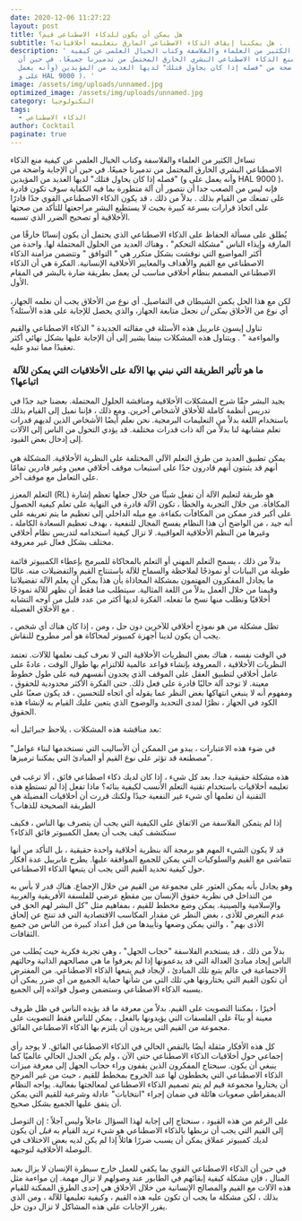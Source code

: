 ```yaml
---
date: 2020-12-06 11:27:22
layout: post
title: هل يمكن أن يكون للذكاء الاصطناعي قيم؟
subtitle: هل يمكننا إيقاف الذكاء الاصطناعي المارق بتعليمه أخلاقياته؟ .
description: ' تساءل الكثير من العلماء والفلاسفة وكتاب الخيال العلمي عن كيفية
  منع الذكاء الاصطناعي البشري الخارق المحتمل من تدميرنا جميعًا. في حين أن
  الإجابة واضحة من "فصله إذا كان يحاول قتلك" لديها العديد من المؤيدين (وأنه يعمل
  على و HAL 9000 )، '
image: /assets/img/uploads/unnamed.jpg
optimized_image: /assets/img/uploads/unnamed.jpg
category: التكنولوجيا
tags:
  - الذكاء الاصطناعي
author: Cocktail
paginate: true
---
```

تساءل الكثير من العلماء والفلاسفة وكتاب الخيال العلمي عن كيفية منع الذكاء الاصطناعي البشري الخارق المحتمل من تدميرنا جميعًا. في حين أن الإجابة واضحة من "فصله إذا كان يحاول قتلك" لديها العديد من المؤيدين (وأنه يعمل على و HAL 9000 )، فإنه ليس من الصعب جدا أن نتصور أن آلة متطورة بما فيه الكفاية سوف تكون قادرة على تمنعك من القيام بذلك . بدلاً من ذلك ، قد يكون الذكاء الاصطناعي القوي جدًا قادرًا على اتخاذ قرارات بسرعة كبيرة بحيث لا يستطيع البشر مراجعتها للتأكد من صحتها الأخلاقية أو تصحيح الضرر الذي تسببه.

يُطلق على مسألة الحفاظ على الذكاء الاصطناعي الذي يحتمل أن يكون إنسانًا خارقًا من المارقة وإيذاء الناس "مشكلة التحكم" ، وهناك العديد من الحلول المحتملة لها. واحدة من أكثر المواضيع التي نوقشت بشكل متكرر هي " التوافق " وتتضمن مزامنة الذكاء الاصطناعي مع القيم والأهداف والمعايير الأخلاقية الإنسانية. الفكرة هي أن الذكاء الاصطناعي المصمم بنظام أخلاقي مناسب لن يعمل بطريقة ضارة بالبشر في المقام الأول.\
\
لكن مع هذا الحل يكمن الشيطان في التفاصيل. أي نوع من الأخلاق يجب أن نعلمه الجهاز، أي نوع من الأخلاق *يمكن أن* نجعل متابعة الجهاز، والذي يحصل للإجابة على هذه الأسئلة؟

تناول إيسون غابرييل هذه الأسئلة في مقالته الجديدة " الذكاء الاصطناعي والقيم والمواءمة " . ويتناول هذه المشكلات بينما يشير إلى أن الإجابة عليها بشكل نهائي أكثر تعقيدًا مما تبدو عليه.

###  ما هو تأثير الطريقة التي نبني بها الآلة على الأخلاقيات التي يمكن للآلة اتباعها؟

يجيد البشر حقًا شرح المشكلات الأخلاقية ومناقشة الحلول المحتملة. بعضنا جيد جدًا في تدريس أنظمة كاملة للأخلاق لأشخاص آخرين. ومع ذلك ، فإننا نميل إلى القيام بذلك باستخدام اللغة بدلاً من التعليمات البرمجية. نحن نعلم أيضًا الأشخاص الذين لديهم قدرات تعلم مشابهة لنا بدلاً من آلة ذات قدرات مختلفة. قد يؤدي التحول من الناس إلى الآلات إلى إدخال بعض القيود.\
\
يمكن تطبيق العديد من طرق التعلم الآلي المختلفة على النظرية الأخلاقية. المشكلة هي أنهم قد يثبتون أنهم قادرون جدًا على استيعاب موقف أخلاقي معين وغير قادرين تمامًا على التعامل مع موقف آخر.

التعلم المعزز (RL) هو طريقة لتعليم الآلة أن تفعل شيئًا من خلال جعلها تعظم إشارة المكافأة. من خلال التجربة والخطأ ، تكون الآلة قادرة في النهاية على تعلم كيفية الحصول على أكبر قدر ممكن من المكافآت بكفاءة. مع ميله الداخلي إلى تعظيم ما يتم تعريفه على أنه جيد ، من الواضح أن هذا النظام يفسح المجال للنفعية ، بهدف تعظيم السعادة الكاملة ، وغيرها من النظم الأخلاقية العواقبية. لا تزال كيفية استخدامه لتدريس نظام أخلاقي مختلف بشكل فعال غير معروفة.\
\
بدلاً من ذلك ، يسمح التعلم المهني أو التعلم بالمحاكاة للمبرمج بإعطاء الكمبيوتر قائمة طويلة من البيانات أو نموذجًا لملاحظة والسماح للآلة باستنتاج القيم والتفضيلات منه. غالبًا ما يجادل المفكرون المهتمون بمشكلة المحاذاة بأن هذا يمكن أن يعلم الآلة تفضيلاتنا وقيمنا من خلال العمل بدلاً من اللغة المثالية. سيتطلب منا فقط أن نظهر للآلة نموذجًا أخلاقيًا ونطلب منها نسخ ما تفعله. الفكرة لديها أكثر من عدد قليل من أوجه التشابه مع الأخلاق الفضيلة .

تظل مشكلة من هو نموذج أخلاقي للآخرين دون حل ، ومن ، إذا كان هناك أي شخص ، يجب أن يكون لدينا أجهزة كمبيوتر لمحاكاة هو أمر مطروح للنقاش.\
\
في الوقت نفسه ، هناك بعض النظريات الأخلاقية التي لا نعرف كيف نعلمها للآلات. تعتمد النظريات الأخلاقية ، المعروفة بإنشاء قواعد عالمية للالتزام بها طوال الوقت ، عادةً على عامل أخلاقي لتطبيق العقل على الموقف الذي يجدون أنفسهم فيه على طول خطوط معينة. لا توجد آلة حاليًا قادرة على فعل ذلك. حتى الفكرة الأكثر محدودية للحقوق ، ومفهوم أنه لا ينبغي انتهاكها بغض النظر عما يقوله أي اتجاه للتحسين ، قد يكون صعبًا على الكود في الجهاز ، نظرًا لمدى التحديد والوضوح الذي يتعين عليك القيام به لإنشاء هذه الحقوق.

بعد مناقشة هذه المشكلات ، يلاحظ جبرائيل أنه:\
\
"في ضوء هذه الاعتبارات ، يبدو من الممكن أن الأساليب التي نستخدمها لبناء عوامل مصطنعة قد تؤثر على نوع القيم أو المبادئ التي يمكننا ترميزها".\
\
هذه مشكلة حقيقية جدا. بعد كل شيء ، إذا كان لديك ذكاء اصطناعي فائق ، ألا ترغب في تعليمه أخلاقيات باستخدام تقنية التعلم الأنسب لكيفية بنائه؟ ماذا تفعل إذا لم تستطع هذه التقنية أن تعلمها أي شيء غير النفعية جيدًا ولكنك قررت أن أخلاقيات الفضيلة هي الطريقة الصحيحة للذهاب؟

إذا لم يتمكن الفلاسفة من الاتفاق على الكيفية التي يجب أن يتصرف بها الناس ، فكيف سنكتشف كيف يجب أن يعمل الكمبيوتر فائق الذكاء؟

قد لا يكون الشيء المهم هو برمجة آلة بنظرية أخلاقية واحدة حقيقية ، بل التأكد من أنها تتماشى مع القيم والسلوكيات التي يمكن للجميع الموافقة عليها. يطرح غابرييل عدة أفكار حول كيفية تحديد القيم التي يجب أن يتبعها الذكاء الاصطناعي.

وهو يجادل بأنه يمكن العثور على مجموعة من القيم من خلال الإجماع. هناك قدر لا بأس به من التداخل في نظرية حقوق الإنسان بين مقطع عرضي للفلسفة الأفريقية والغربية والإسلامية والصينية. يمكن وضع مخطط للقيم ، بمفاهيم مثل "كل البشر لهم الحق في عدم التعرض للأذى ، بغض النظر عن مقدار المكاسب الاقتصادية التي قد تنتج عن إلحاق الأذى بهم" ، والتي يمكن وضعها وتأييدها من قبل أعداد كبيرة من الناس من جميع الثقافات.

بدلاً من ذلك ، قد يستخدم الفلاسفة "حجاب الجهل" ، وهي تجربة فكرية حيث يُطلب من الناس إيجاد مبادئ العدالة التي قد يدعمونها إذا لم يعرفوا ما هي مصالحهم الذاتية وحالتهم الاجتماعية في عالم يتبع تلك المبادئ ، لإيجاد قيم يتبعها الذكاء الاصطناعي. من المفترض أن تكون القيم التي يختارونها هي تلك التي من شأنها حماية الجميع من أي ضرر يمكن أن يسببه الذكاء الاصطناعي وستضمن وصول فوائده إلى الجميع.\
\
أخيرًا ، يمكننا التصويت على القيم. بدلاً من معرفة ما قد يؤيده الناس في ظل ظروف معينة أو بناءً على الفلسفات التي يؤيدونها بالفعل ، يمكن للناس فقط التصويت على مجموعة من القيم التي يريدون أن يلتزم بها الذكاء الاصطناعي الفائق.\
\
كل هذه الأفكار مثقلة أيضًا بالنقص الحالي في الذكاء الاصطناعي الفائق. لا يوجد رأي إجماعي حول أخلاقيات الذكاء الاصطناعي حتى الآن ، ولم يكن الجدل الحالي عالميًا كما ينبغي أن يكون. سيحتاج المفكرون الذين يقفون وراء حجاب الجهل إلى معرفة ميزات الذكاء الاصطناعي التي يخططون لها عند الخروج بمخطط للقيم ، حيث من غير المرجح أن يختاروا مجموعة قيم لم يتم تصميم الذكاء الاصطناعي لمعالجتها بفعالية. يواجه النظام الديمقراطي صعوبات هائلة في ضمان إجراء "انتخابات" عادلة وشرعية للقيم التي يمكن أن يتفق عليها الجميع بشكل صحيح.

على الرغم من هذه القيود ، سنحتاج إلى إجابة لهذا السؤال عاجلاً وليس آجلاً ؛ إن التوصل إلى القيم التي يجب أن نربطها بالذكاء الاصطناعي هو شيء تريد القيام به *قبل* أن يكون لديك كمبيوتر عملاق يمكن أن يسبب ضررًا هائلاً إذا لم يكن لديه بعض الاختلاف في البوصلة الأخلاقية لتوجيهه.\
\
في حين أن الذكاء الاصطناعي القوي بما يكفي للعمل خارج سيطرة الإنسان لا يزال بعيد المنال ، فإن مشكلة كيفية إبقائهم في الطابور عند وصولهم لا تزال مهمة. إن مواءمة مثل هذه الآلات مع القيم والمصالح الإنسانية من خلال الأخلاق هي إحدى الطرق الممكنة للقيام بذلك ، لكن مشكلة ما يجب أن تكون عليه هذه القيم ، وكيفية تعليمها للآلة ، ومن الذي يقرر الإجابات على هذه المشاكل لا تزال دون حل.